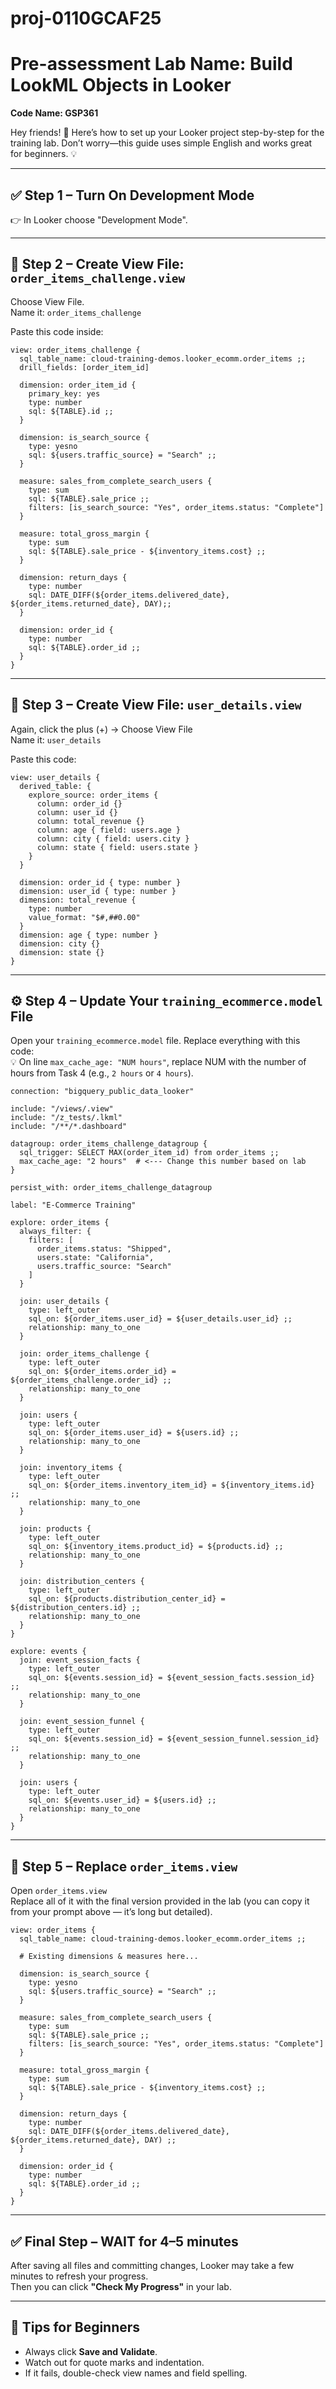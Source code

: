 # proj-0110GCAF25


# Pre-assessment Lab Name: Build LookML Objects in Looker  
**Code Name: GSP361**

Hey friends! 👋 Here’s how to set up your Looker project step-by-step for the training lab. Don’t worry—this guide uses simple English and works great for beginners. 💡

---

## ✅ Step 1 – Turn On Development Mode  
👉 In Looker choose "Development Mode".

---

## 📁 Step 2 – Create View File: `order_items_challenge.view`  
Choose View File.  
Name it: `order_items_challenge`  

Paste this code inside:

```lookml
view: order_items_challenge {
  sql_table_name: cloud-training-demos.looker_ecomm.order_items ;;
  drill_fields: [order_item_id]

  dimension: order_item_id {
    primary_key: yes
    type: number
    sql: ${TABLE}.id ;;
  }

  dimension: is_search_source {
    type: yesno
    sql: ${users.traffic_source} = "Search" ;;
  }

  measure: sales_from_complete_search_users {
    type: sum
    sql: ${TABLE}.sale_price ;;
    filters: [is_search_source: "Yes", order_items.status: "Complete"]
  }

  measure: total_gross_margin {
    type: sum
    sql: ${TABLE}.sale_price - ${inventory_items.cost} ;;
  }

  dimension: return_days {
    type: number
    sql: DATE_DIFF(${order_items.delivered_date}, ${order_items.returned_date}, DAY);;
  }

  dimension: order_id {
    type: number
    sql: ${TABLE}.order_id ;;
  }
}
```

---

## 📁 Step 3 – Create View File: `user_details.view`  
Again, click the plus (+) → Choose View File  
Name it: `user_details`  

Paste this code:

```lookml
view: user_details {
  derived_table: {
    explore_source: order_items {
      column: order_id {}
      column: user_id {}
      column: total_revenue {}
      column: age { field: users.age }
      column: city { field: users.city }
      column: state { field: users.state }
    }
  }

  dimension: order_id { type: number }
  dimension: user_id { type: number }
  dimension: total_revenue {
    type: number
    value_format: "$#,##0.00"
  }
  dimension: age { type: number }
  dimension: city {}
  dimension: state {}
}
```

---

## ⚙️ Step 4 – Update Your `training_ecommerce.model` File  
Open your `training_ecommerce.model` file. Replace everything with this code:  
💡 On line `max_cache_age: "NUM hours"`, replace NUM with the number of hours from Task 4 (e.g., `2 hours` or `4 hours`).

```lookml
connection: "bigquery_public_data_looker"

include: "/views/.view"
include: "/z_tests/.lkml"
include: "/**/*.dashboard"

datagroup: order_items_challenge_datagroup {
  sql_trigger: SELECT MAX(order_item_id) from order_items ;;
  max_cache_age: "2 hours"  # <--- Change this number based on lab
}

persist_with: order_items_challenge_datagroup

label: "E-Commerce Training"

explore: order_items {
  always_filter: {
    filters: [
      order_items.status: "Shipped",
      users.state: "California",
      users.traffic_source: "Search"
    ]
  }

  join: user_details {
    type: left_outer
    sql_on: ${order_items.user_id} = ${user_details.user_id} ;;
    relationship: many_to_one
  }

  join: order_items_challenge {
    type: left_outer
    sql_on: ${order_items.order_id} = ${order_items_challenge.order_id} ;;
    relationship: many_to_one
  }

  join: users {
    type: left_outer
    sql_on: ${order_items.user_id} = ${users.id} ;;
    relationship: many_to_one
  }

  join: inventory_items {
    type: left_outer
    sql_on: ${order_items.inventory_item_id} = ${inventory_items.id} ;;
    relationship: many_to_one
  }

  join: products {
    type: left_outer
    sql_on: ${inventory_items.product_id} = ${products.id} ;;
    relationship: many_to_one
  }

  join: distribution_centers {
    type: left_outer
    sql_on: ${products.distribution_center_id} = ${distribution_centers.id} ;;
    relationship: many_to_one
  }
}

explore: events {
  join: event_session_facts {
    type: left_outer
    sql_on: ${events.session_id} = ${event_session_facts.session_id} ;;
    relationship: many_to_one
  }

  join: event_session_funnel {
    type: left_outer
    sql_on: ${events.session_id} = ${event_session_funnel.session_id} ;;
    relationship: many_to_one
  }

  join: users {
    type: left_outer
    sql_on: ${events.user_id} = ${users.id} ;;
    relationship: many_to_one
  }
}
```

---

## 📁 Step 5 – Replace `order_items.view`  
Open `order_items.view`  
Replace all of it with the final version provided in the lab (you can copy it from your prompt above — it’s long but detailed).

```lookml
view: order_items {
  sql_table_name: cloud-training-demos.looker_ecomm.order_items ;;

  # Existing dimensions & measures here...

  dimension: is_search_source {
    type: yesno
    sql: ${users.traffic_source} = "Search" ;;
  }

  measure: sales_from_complete_search_users {
    type: sum
    sql: ${TABLE}.sale_price ;;
    filters: [is_search_source: "Yes", order_items.status: "Complete"]
  }

  measure: total_gross_margin {
    type: sum
    sql: ${TABLE}.sale_price - ${inventory_items.cost} ;;
  }

  dimension: return_days {
    type: number
    sql: DATE_DIFF(${order_items.delivered_date}, ${order_items.returned_date}, DAY) ;;
  }

  dimension: order_id {
    type: number
    sql: ${TABLE}.order_id ;;
  }
}
```


---

## ✅ Final Step – WAIT for 4–5 minutes  
After saving all files and committing changes, Looker may take a few minutes to refresh your progress.  
Then you can click **"Check My Progress"** in your lab.

---

## 🧠 Tips for Beginners  
- Always click **Save and Validate**.  
- Watch out for quote marks and indentation.  
- If it fails, double-check view names and field spelling.

